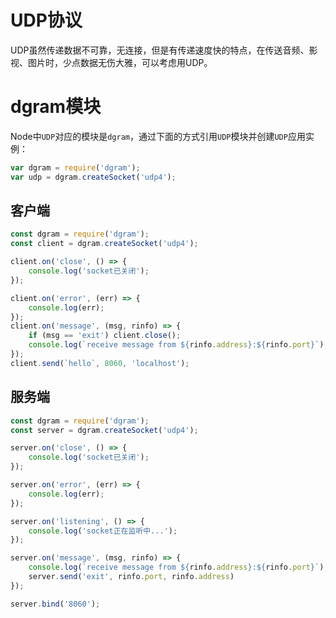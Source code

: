 # UDP协议

UDP虽然传递数据不可靠，无连接，但是有传递速度快的特点，在传送音频、影视、图片时，少点数据无伤大雅，可以考虑用UDP。

# dgram模块

Node中`UDP`对应的模块是`dgram`，通过下面的方式引用`UDP`模块并创建`UDP`应用实例：
```js
var dgram = require('dgram');
var udp = dgram.createSocket('udp4');
```

## 客户端

```js
const dgram = require('dgram');
const client = dgram.createSocket('udp4');

client.on('close', () => {
    console.log('socket已关闭');
});

client.on('error', (err) => {
    console.log(err);
});
client.on('message', (msg, rinfo) => {
    if (msg == 'exit') client.close();
    console.log(`receive message from ${rinfo.address}:${rinfo.port}`);
});
client.send(`hello`, 8060, 'localhost');
```

## 服务端

```js
const dgram = require('dgram');
const server = dgram.createSocket('udp4');

server.on('close', () => {
    console.log('socket已关闭');
});

server.on('error', (err) => {
    console.log(err);
});

server.on('listening', () => {
    console.log('socket正在监听中...');
});

server.on('message', (msg, rinfo) => {
    console.log(`receive message from ${rinfo.address}:${rinfo.port}`);
    server.send('exit', rinfo.port, rinfo.address)
});

server.bind('8060');
```